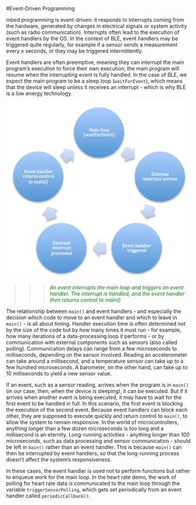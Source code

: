 #Event-Driven Programming

mbed programming is event-driven: it responds to interrupts coming from the hardware, generated by changes in electrical signals or system activity (such as radio communication). Interrupts often lead to the execution of event handlers by the OS. In the context of BLE, event handlers may be triggered quite regularly, for example if a sensor sends a measurement every x seconds, or they may be triggered intermittently.

Event handlers are often preemptive, meaning they can interrupt the main program’s execution to force their own execution; the main program will resume when the interrupting event is fully handled. In the case of BLE, we expect the main program to be a sleep loop (``waitForEvent``), which means that the device will sleep unless it receives an interrupt - which is why BLE is a low energy technology.

![events](/GettingStarted/Images/EventHandle.png "An event interrupts the main loop and triggers an event handler. The interrupt is handled, and the event handler then returns control to main()")
>>><span style="color:green;">*An event interrupts the main loop and triggers an event handler. The interrupt is handled, and the event handler then returns control to main()*</span>

The relationship between ``main()`` and event handlers - and especially the decision which code to move to an event handler and which to leave in ``main()`` - is all about timing. Handler execution time is often determined not by the size of the code but by how many times it must run - for example, how many iterations of a data-processing loop it performs - or by communication with external components such as sensors (also called polling). Communication delays can range from a few microseconds to milliseconds, depending on the sensor involved. Reading an accelerometer can take around a millisecond, and a temperature sensor can take up to a few hundred microseconds. A barometer, on the other hand, can take up to 10 milliseconds to yield a new sensor value. 

If an event, such as a sensor reading, arrives when the program is in ``main()`` (in our case, then, when the device is sleeping), it can be executed. But if it arrives when another event is being executed, it may have to wait for the first event to be handled in full. In this scenario, the first event is blocking the execution of the second event. Because event handlers can block each other, they are supposed to execute quickly and return control to ``main()``, to allow the system to remain responsive. In the world of microcontrollers, anything longer than a few dozen microseconds is too long and a millisecond is an eternity. Long-running activities - anything longer than 100 microseconds, such as data processing and sensor communication - should be left in ``main()`` rather than an event handler. This is because ``main()`` can then be interrupted by event handlers, so that the long-running process doesn’t affect the system’s responsiveness. 

In these cases, the event handler is used not to perform functions but rather to enqueue work for the main loop. In the heart rate demo, the work of polling for heart rate data is communicated to the main loop through the variable ``triggerSensorPolling``, which gets set periodically from an event handler called ``periodicCallback()``.